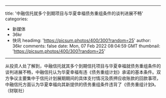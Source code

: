 
---
title: '中融信托就多个到期项目与华夏幸福债务重组条件的谈判进展不畅'
categories: 
 - 新媒体
 - 36kr
 - 快讯
headimg: 'https://picsum.photos/400/300?random=25'
author: 36kr
comments: false
date: Mon, 07 Feb 2022 08:04:59 GMT
thumbnail: 'https://picsum.photos/400/300?random=25'
---

<div>   
从投资人处了解到，中融信托就其多个到期信托项目与华夏幸福就债务重组条件的谈判进展不畅，中融信托认为华夏幸福有违《债务重组计划》承诺的基本条件。双方争议主要集中于信托计划展期期间的具体支付情况及质押应收账款的回款事项，中融信托方面认为华夏幸福向其新提供的债务重组条件违背了《债务重组计划》。（财联社）  
</div>
            